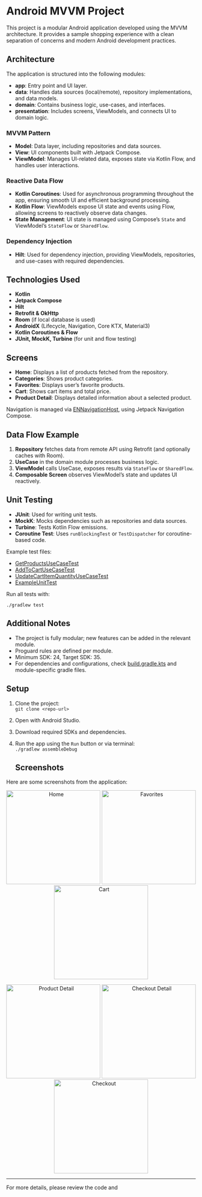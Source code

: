 # Android MVVM Project

This project is a modular Android application developed using the MVVM architecture. It provides a sample shopping experience with a clean separation of concerns and modern Android development practices.

## Architecture

The application is structured into the following modules:

- **app**: Entry point and UI layer.
- **data**: Handles data sources (local/remote), repository implementations, and data models.
- **domain**: Contains business logic, use-cases, and interfaces.
- **presentation**: Includes screens, ViewModels, and connects UI to domain logic.

### MVVM Pattern

- **Model**: Data layer, including repositories and data sources.
- **View**: UI components built with Jetpack Compose.
- **ViewModel**: Manages UI-related data, exposes state via Kotlin Flow, and handles user interactions.

### Reactive Data Flow

- **Kotlin Coroutines**: Used for asynchronous programming throughout the app, ensuring smooth UI and efficient background processing.
- **Kotlin Flow**: ViewModels expose UI state and events using Flow, allowing screens to reactively observe data changes.
- **State Management**: UI state is managed using Compose’s `State` and ViewModel’s `StateFlow` or `SharedFlow`.

### Dependency Injection

- **Hilt**: Used for dependency injection, providing ViewModels, repositories, and use-cases with required dependencies.

## Technologies Used

- **Kotlin**
- **Jetpack Compose**
- **Hilt**
- **Retrofit & OkHttp**
- **Room** (if local database is used)
- **AndroidX** (Lifecycle, Navigation, Core KTX, Material3)
- **Kotlin Coroutines & Flow**
- **JUnit, MockK, Turbine** (for unit and flow testing)

## Screens

- **Home**: Displays a list of products fetched from the repository.
- **Categories**: Shows product categories.
- **Favorites**: Displays user’s favorite products.
- **Cart**: Shows cart items and total price.
- **Product Detail**: Displays detailed information about a selected product.

Navigation is managed via [ENNavigationHost](app/src/main/java/com/aytbyz/enuygun/ui/navbar/ENNavigationHost.kt), using Jetpack Navigation Compose.

## Data Flow Example

1. **Repository** fetches data from remote API using Retrofit (and optionally caches with Room).
2. **UseCase** in the domain module processes business logic.
3. **ViewModel** calls UseCase, exposes results via `StateFlow` or `SharedFlow`.
4. **Composable Screen** observes ViewModel’s state and updates UI reactively.

## Unit Testing

- **JUnit**: Used for writing unit tests.
- **MockK**: Mocks dependencies such as repositories and data sources.
- **Turbine**: Tests Kotlin Flow emissions.
- **Coroutine Test**: Uses `runBlockingTest` or `TestDispatcher` for coroutine-based code.

Example test files:

- [GetProductsUseCaseTest](domain/src/test/java/com/aytbyz/enuygun/domain/GetProductsUseCaseTest.kt)
- [AddToCartUseCaseTest](domain/src/test/java/com/aytbyz/enuygun/domain/AddToCartUseCaseTest.kt)
- [UpdateCartItemQuantityUseCaseTest](domain/src/test/java/com/aytbyz/enuygun/domain/UpdateCartItemQuantityUseCaseTest.kt)
- [ExampleUnitTest](app/src/test/java/com/aytbyz/enuygun/ExampleUnitTest.kt)

Run all tests with:
```
./gradlew test
```

## Additional Notes

- The project is fully modular; new features can be added in the relevant module.
- Proguard rules are defined per module.
- Minimum SDK: 24, Target SDK: 35.
- For dependencies and configurations, check [build.gradle.kts](build.gradle.kts) and module-specific gradle files.

## Setup

1. Clone the project:  
   `git clone <repo-url>`
2. Open with Android Studio.
3. Download required SDKs and dependencies.
4. Run the app using the `Run` button or via terminal:  
   `./gradlew assembleDebug`

   ## Screenshots

Here are some screenshots from the application:

<p align="center">
  <img src="https://i.hizliresim.com/n7w0flw.png" alt="Home" width="250"/>
  <img src="https://i.hizliresim.com/kihs4h5.png" alt="Favorites" width="250"/>
  <img src="https://i.hizliresim.com/sxgez98.png" alt="Cart" width="250"/>
</p>

<p align="center">
  <img src="https://i.hizliresim.com/96xkk4u.png" alt="Product Detail" width="250"/>
  <img src="https://i.hizliresim.com/7sxj95z.png" alt="Checkout Detail" width="250"/>
  <img src="https://i.hizliresim.com/qotfkrg.png" alt="Checkout" width="250"/>
</p>

---

For more details, please review the code and
